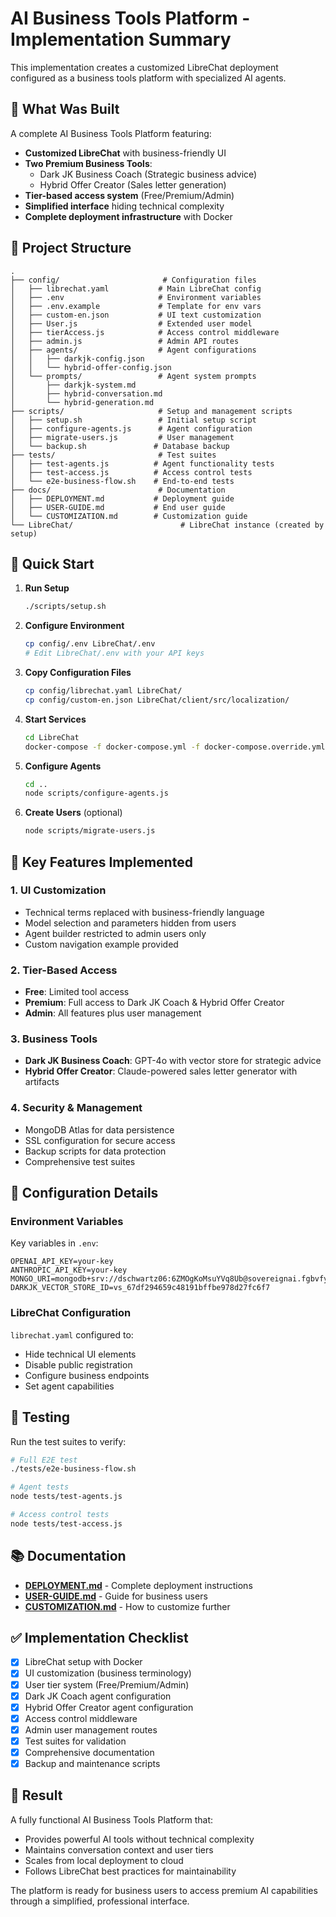 # AI Business Tools Platform - Implementation Summary

This implementation creates a customized LibreChat deployment configured as a business tools platform with specialized AI agents.

## 🎯 What Was Built

A complete AI Business Tools Platform featuring:
- **Customized LibreChat** with business-friendly UI
- **Two Premium Business Tools**:
  - Dark JK Business Coach (Strategic business advice)
  - Hybrid Offer Creator (Sales letter generation)
- **Tier-based access system** (Free/Premium/Admin)
- **Simplified interface** hiding technical complexity
- **Complete deployment infrastructure** with Docker

## 📁 Project Structure

```
.
├── config/                       # Configuration files
│   ├── librechat.yaml           # Main LibreChat config
│   ├── .env                     # Environment variables
│   ├── .env.example             # Template for env vars
│   ├── custom-en.json           # UI text customization
│   ├── User.js                  # Extended user model
│   ├── tierAccess.js            # Access control middleware
│   ├── admin.js                 # Admin API routes
│   ├── agents/                  # Agent configurations
│   │   ├── darkjk-config.json
│   │   └── hybrid-offer-config.json
│   └── prompts/                 # Agent system prompts
│       ├── darkjk-system.md
│       ├── hybrid-conversation.md
│       └── hybrid-generation.md
├── scripts/                     # Setup and management scripts
│   ├── setup.sh                 # Initial setup script
│   ├── configure-agents.js      # Agent configuration
│   ├── migrate-users.js         # User management
│   └── backup.sh               # Database backup
├── tests/                       # Test suites
│   ├── test-agents.js          # Agent functionality tests
│   ├── test-access.js          # Access control tests
│   └── e2e-business-flow.sh    # End-to-end tests
├── docs/                        # Documentation
│   ├── DEPLOYMENT.md           # Deployment guide
│   ├── USER-GUIDE.md           # End user guide
│   └── CUSTOMIZATION.md        # Customization guide
└── LibreChat/                        # LibreChat instance (created by setup)
```

## 🚀 Quick Start

1. **Run Setup**
   ```bash
   ./scripts/setup.sh
   ```

2. **Configure Environment**
   ```bash
   cp config/.env LibreChat/.env
   # Edit LibreChat/.env with your API keys
   ```

3. **Copy Configuration Files**
   ```bash
   cp config/librechat.yaml LibreChat/
   cp config/custom-en.json LibreChat/client/src/localization/
   ```

4. **Start Services**
   ```bash
   cd LibreChat
   docker-compose -f docker-compose.yml -f docker-compose.override.yml up -d
   ```

5. **Configure Agents**
   ```bash
   cd ..
   node scripts/configure-agents.js
   ```

6. **Create Users** (optional)
   ```bash
   node scripts/migrate-users.js
   ```

## 🔑 Key Features Implemented

### 1. UI Customization
- Technical terms replaced with business-friendly language
- Model selection and parameters hidden from users
- Agent builder restricted to admin users only
- Custom navigation example provided

### 2. Tier-Based Access
- **Free**: Limited tool access
- **Premium**: Full access to Dark JK Coach & Hybrid Offer Creator
- **Admin**: All features plus user management

### 3. Business Tools
- **Dark JK Business Coach**: GPT-4o with vector store for strategic advice
- **Hybrid Offer Creator**: Claude-powered sales letter generator with artifacts

### 4. Security & Management
- MongoDB Atlas for data persistence
- SSL configuration for secure access
- Backup scripts for data protection
- Comprehensive test suites

## 📝 Configuration Details

### Environment Variables
Key variables in `.env`:
```env
OPENAI_API_KEY=your-key
ANTHROPIC_API_KEY=your-key
MONGO_URI=mongodb+srv://dschwartz06:6ZMOgKoMsuYVq8Ub@sovereignai.fgbvfyn.mongodb.net/
DARKJK_VECTOR_STORE_ID=vs_67df294659c48191bffbe978d27fc6f7
```

### LibreChat Configuration
`librechat.yaml` configured to:
- Hide technical UI elements
- Disable public registration
- Configure business endpoints
- Set agent capabilities

## 🧪 Testing

Run the test suites to verify:
```bash
# Full E2E test
./tests/e2e-business-flow.sh

# Agent tests
node tests/test-agents.js

# Access control tests
node tests/test-access.js
```

## 📚 Documentation

- **[DEPLOYMENT.md](docs/DEPLOYMENT.md)** - Complete deployment instructions
- **[USER-GUIDE.md](docs/USER-GUIDE.md)** - Guide for business users
- **[CUSTOMIZATION.md](docs/CUSTOMIZATION.md)** - How to customize further

## ✅ Implementation Checklist

- [x] LibreChat setup with Docker
- [x] UI customization (business terminology)
- [x] User tier system (Free/Premium/Admin)
- [x] Dark JK Coach agent configuration
- [x] Hybrid Offer Creator agent configuration
- [x] Access control middleware
- [x] Admin user management routes
- [x] Test suites for validation
- [x] Comprehensive documentation
- [x] Backup and maintenance scripts

## 🎉 Result

A fully functional AI Business Tools Platform that:
- Provides powerful AI tools without technical complexity
- Maintains conversation context and user tiers
- Scales from local deployment to cloud
- Follows LibreChat best practices for maintainability

The platform is ready for business users to access premium AI capabilities through a simplified, professional interface.